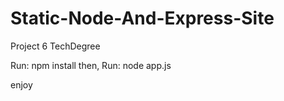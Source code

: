 # Static-Node-And-Express-Site
Project 6 TechDegree

Run: npm install
then,
Run: node app.js

enjoy
